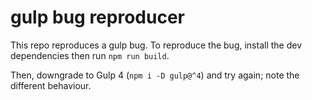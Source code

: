 
# gulp bug reproducer

This repo reproduces a gulp bug.
To reproduce the bug, install the dev dependencies then run `npm run build`.

Then, downgrade to Gulp 4 (`npm i -D gulp@^4`) and try again; note the different behaviour.

